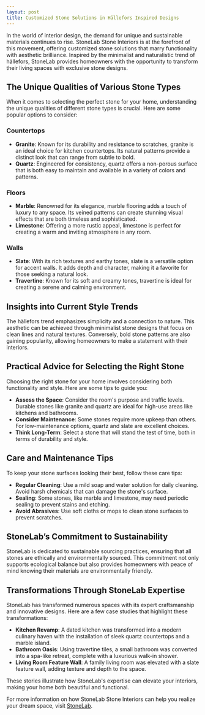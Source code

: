 ```yaml
---
layout: post
title: Customized Stone Solutions in Hällefors Inspired Designs
---
```



In the world of interior design, the demand for unique and sustainable materials continues to rise. StoneLab Stone Interiors is at the forefront of this movement, offering customized stone solutions that marry functionality with aesthetic brilliance. Inspired by the minimalist and naturalistic trend of hällefors, StoneLab provides homeowners with the opportunity to transform their living spaces with exclusive stone designs.

## The Unique Qualities of Various Stone Types

When it comes to selecting the perfect stone for your home, understanding the unique qualities of different stone types is crucial. Here are some popular options to consider:

### Countertops

- **Granite**: Known for its durability and resistance to scratches, granite is an ideal choice for kitchen countertops. Its natural patterns provide a distinct look that can range from subtle to bold.
- **Quartz**: Engineered for consistency, quartz offers a non-porous surface that is both easy to maintain and available in a variety of colors and patterns.

### Floors

- **Marble**: Renowned for its elegance, marble flooring adds a touch of luxury to any space. Its veined patterns can create stunning visual effects that are both timeless and sophisticated.
- **Limestone**: Offering a more rustic appeal, limestone is perfect for creating a warm and inviting atmosphere in any room.

### Walls

- **Slate**: With its rich textures and earthy tones, slate is a versatile option for accent walls. It adds depth and character, making it a favorite for those seeking a natural look.
- **Travertine**: Known for its soft and creamy tones, travertine is ideal for creating a serene and calming environment.

## Insights into Current Style Trends

The hällefors trend emphasizes simplicity and a connection to nature. This aesthetic can be achieved through minimalist stone designs that focus on clean lines and natural textures. Conversely, bold stone patterns are also gaining popularity, allowing homeowners to make a statement with their interiors.

## Practical Advice for Selecting the Right Stone

Choosing the right stone for your home involves considering both functionality and style. Here are some tips to guide you:

- **Assess the Space**: Consider the room's purpose and traffic levels. Durable stones like granite and quartz are ideal for high-use areas like kitchens and bathrooms.
- **Consider Maintenance**: Some stones require more upkeep than others. For low-maintenance options, quartz and slate are excellent choices.
- **Think Long-Term**: Select a stone that will stand the test of time, both in terms of durability and style.

## Care and Maintenance Tips

To keep your stone surfaces looking their best, follow these care tips:

- **Regular Cleaning**: Use a mild soap and water solution for daily cleaning. Avoid harsh chemicals that can damage the stone's surface.
- **Sealing**: Some stones, like marble and limestone, may need periodic sealing to prevent stains and etching.
- **Avoid Abrasives**: Use soft cloths or mops to clean stone surfaces to prevent scratches.

## StoneLab’s Commitment to Sustainability

StoneLab is dedicated to sustainable sourcing practices, ensuring that all stones are ethically and environmentally sourced. This commitment not only supports ecological balance but also provides homeowners with peace of mind knowing their materials are environmentally friendly.

## Transformations Through StoneLab Expertise

StoneLab has transformed numerous spaces with its expert craftsmanship and innovative designs. Here are a few case studies that highlight these transformations:

- **Kitchen Revamp**: A dated kitchen was transformed into a modern culinary haven with the installation of sleek quartz countertops and a marble island.
- **Bathroom Oasis**: Using travertine tiles, a small bathroom was converted into a spa-like retreat, complete with a luxurious walk-in shower.
- **Living Room Feature Wall**: A family living room was elevated with a slate feature wall, adding texture and depth to the space.

These stories illustrate how StoneLab's expertise can elevate your interiors, making your home both beautiful and functional.

For more information on how StoneLab Stone Interiors can help you realize your dream space, visit [StoneLab](https://stonelab.se).